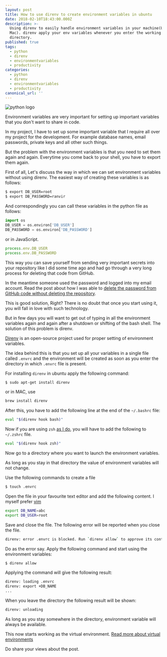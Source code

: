 ```yaml
---
layout: post
title: How to use direnv to create environment variables in ubuntu
date: 2018-02-10T18:43:00.000Z
description: >-
  Using direnv to easily handle environment variables in your machine(Ubuntu/
  Mac). direnv apply your env variables whenever you enter the working
  directory.
published: true
tags:
  - python
  - direnv
  - environmentvariables
  - productivity
categories:
  - python
  - direnv
  - environmentvariables
  - productivity
canonical_url: ''
---
```


![python logo](https://www.python.org/static/community_logos/python-logo-master-v3-TM.png "Python Logo")

Environment variables are very important for setting up important variables that you don't want to share in code.

In my project, I have to set up some important variable that I require all over my project for the development. For example database names, email passwords, private keys and all other such things.

But the problem with the environment variables is that you need to set them again and again. Everytime you come back to your shell, you have to export them again.

First of all, Let's discuss the way in which we can set environment variables without using direnv. The easiest way of creating these variables is as follows:

```bash
$ export DB_USER=root
$ export DB_PASSWORD=ranvir
```

And correspondingly you can call these variables in the python file as follows:

```python
import os
DB_USER = os.environ['DB_USER']
DB_PASSWORD = os.environ['DB_PASSWORD']
```

or in JavaScript.

```javascript
process.env.DB_USER
process.env.DB_PASSWORD
```

This way you can save yourself from sending very important secrets into your repository like I did some time ago and had go through a very long process for deleting that code from GitHub.

In the meantime someone used the password and logged into my email account. Read the post about how I was able to [delete the password from GitHub code without deleting the repository](https://ranvir.xyz/blog/how-to-remove-extra-sensitive-information-from-git-commits/).

This is good solution, Right? There is no doubt that once you start using it, you will fall in love with such technology.

But in few days you will want to get out of typing in all the environment variables again and again after a shutdown or shifting of the bash shell. The solution of this problem is direnv.

[Direnv](https://github.com/direnv/direnv) is an open-source project used for proper setting of environment variables.

The idea behind this is that you set up all your variables in a single file called `.envrc` and the environment will be created as soon as you enter the directory in which `.envrc` file is present.

For installing `direnv` in ubuntu apply the following command:

```bash
$ sudo apt-get install direnv
```

or in MAC, use

```bash
brew install direnv
```

After this, you have to add the following line at the end of the `~/.bashrc` file:

```bash
eval "$(direnv hook bash)"
```

Now if you are using `zsh` [as I do](https://ranvir.xyz/blog/set-up-new-machines-for-development/), you will have to add the following to `~/.zshrc` file.

```bash
eval "$(direnv hook zsh)"
```

Now go to a directory where you want to launch the environment variables.

As long as you stay in that directory the value of environment variables will not change. 

Use the following commands to create a file

```bash
$ touch .envrc 
```

Open the file in your favourite text editor and add the following content. I myself prefer [vim](http://ranvir.xyz/blog/vim-the-best-text-editor/)

```bash
export DB_NAME=abc                                                          
export DB_USER=root
```

Save and close the file. The following error will be reported when you close the file.

```bash
direnv: error .envrc is blocked. Run `direnv allow` to approve its content
```

Do as the error say. Apply the following command and start using the environment variables:

```bash
$ direnv allow
```

Applying the command will give the following result:

```bash
direnv: loading .envrc
direnv: export +DB_NAME
...
```

When you leave the directory the following result will be shown:

```bash
direnv: unloading
```

As long as you stay somewhere in the directory, environment variable will always be available.

This now starts working as the virtual environment. [Read more about virtual environments](http://ranvir.xyz/blog/how-to-install-django-using-virtual-environment/)

Do share your views about the post.
